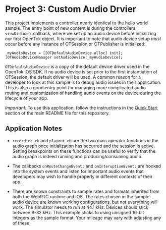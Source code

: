 Project 3: Custom Audio Drvier
================================

This project implements a controller nearly identical to the hello world sample.
The entry point of new content is during the controllers `viewDidLoad:`
callback, where we set up an audio device before initializing our first OpenTok
object. It is important to note that audio device setup *must* occur before any
instance of OTSession or OTPublisher is initialized:
```
_myAudioDevice = [[OTDefaultAudioDevice alloc] init];
[OTAudioDeviceManager setAudioDevice:_myAudioDevice];
```

`OTDefaultAudioDevice` is a copy of the default device driver used in 
the OpenTok iOS SDK. If no audio device is set prior to the first instantiation
of OTSession, the default driver will be used. A common reason for a developer
to look at this sample is to debug audio issues in their application. This is
also a good entry point for managing more complicated audio routing and
customization of handling audio events on the device during the lifecycle of
your app.

*Important:* To use this application, follow the instructions in the
[Quick Start](../README.md/quick-start) section of the main README file
for this repository.

Application Notes
-----------------

* `recording_cb` and `playout_cb` are the two main operator functions in the
  audio graph once initialization has occurred and the session is active.
  Setting breakpoints on these functions can be useful to verify that the audio
  graph is indeed running and producing/consuming audio.

* The callbacks `onRouteChangeEvent:` and `onInteruptionEvent:` are hooked into
  the system events and listen for important audio events that developers may
  wish to handle properly in different contexts of their app.
  
* There are known constraints to sample rates and formats inherited from both
  the WebRTC runtime and iOS. The rates chosen in the sample audio device are
  known working configurations, but not everything will work. The simulator
  needs to run at 44.1 kHz. Devices should stick between 8-32 kHz. This example
  sticks to using unsigned 16-bit integers as the sample format. Your mileage
  may vary with adjusting any of these.
